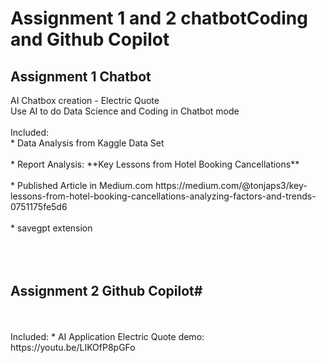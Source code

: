 # Assignment 1 and 2 chatbotCoding and Github Copilot <br>

<h2>Assignment 1 Chatbot</h2>
AI Chatbox creation - Electric Quote
<br>
Use AI to do Data Science and Coding in Chatbot mode <br>
<br> 
Included: <br>
  * Data Analysis from Kaggle Data Set <br> <br>
  * Report Analysis: **Key Lessons from Hotel Booking Cancellations** <br> <br>
  * Published Article in Medium.com  https://medium.com/@tonjaps3/key-lessons-from-hotel-booking-cancellations-analyzing-factors-and-trends-0751175fe5d6 <br> <br>
  * savegpt extension <br> <br>

<br>
<br>
<h2>Assignment 2  Github Copilot#</h2>
<br>
<br>
Included:
  * AI Application Electric Quote demo:  https://youtu.be/LIKOfP8pGFo
  
  
